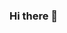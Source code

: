 ### Hi there 👋

<!--

- 🔭 I’m currently working on improving my coding skills.
- 🌱 I’m currently learning C and HTML/CSS/Javascript
- 👯 I’m looking to collaborate on companies that are looking for new colleagues.
- 💬 For any questions reach me from 41.erenelmas@gmail.com
-->
